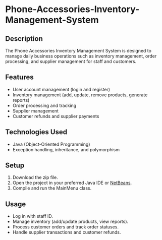 # Phone-Accessories-Inventory-Management-System

## Description
The Phone Accessories Inventory Management System is designed to manage daily business operations such as inventory management, order processing, and supplier management for staff and customers.

## Features
- User account management (login and register)
- Inventory management (add, update, remove products, generate reports)
- Order processing and tracking
- Supplier management
- Customer refunds and supplier payments

## Technologies Used
- Java (Object-Oriented Programming)
- Exception handling, inheritance, and polymorphism

## Setup
1. Download the zip file.
2. Open the project in your preferred Java IDE or [NetBeans](https://netbeans.apache.org/front/main/download/nb17/index.html).
3. Compile and run the MainMenu class.

## Usage
- Log in with staff ID.
- Manage inventory (add/update products, view reports).
- Process customer orders and track order statuses.
- Handle supplier transactions and customer refunds.
